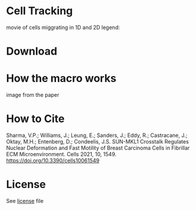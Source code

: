 # Cell Tracking
movie of cells miggrating in 1D and 2D
legend:

# Download

# How the macro works
image from the paper

# How to Cite
Sharma, V.P.; Williams, J.; Leung, E.; Sanders, J.; Eddy, R.; Castracane, J.; Oktay, M.H.; Entenberg, D.; Condeelis, J.S. SUN-MKL1 Crosstalk Regulates Nuclear Deformation and Fast Motility of Breast Carcinoma Cells in Fibrillar ECM Microenvironment. Cells 2021, 10, 1549. https://doi.org/10.3390/cells10061549

# License
See [license](https://github.com/ved-sharma/HyperStackReg/blob/master/LICENSE) file
